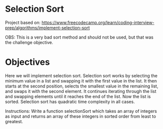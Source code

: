 # Selection Sort

Project based on: https://www.freecodecamp.org/learn/coding-interview-prep/algorithms/implement-selection-sort

OBS: This is a very bad sort method and should not be used, but that was the challenge objective.

# Objectives

Here we will implement selection sort. Selection sort works by selecting the minimum value in a list and swapping it with the first value in the list. It then starts at the second position, selects the smallest value in the remaining list, and swaps it with the second element. It continues iterating through the list and swapping elements until it reaches the end of the list. Now the list is sorted. Selection sort has quadratic time complexity in all cases.

Instructions: Write a function selectionSort which takes an array of integers as input and returns an array of these integers in sorted order from least to greatest.